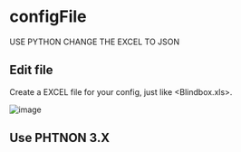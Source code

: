 # configFile
USE PYTHON CHANGE THE EXCEL TO JSON

## Edit file
Create a EXCEL file for your config, just like <Blindbox.xls>.

![image](https://user-images.githubusercontent.com/25942374/175277466-2361dfb6-dc52-40f5-9431-85c11ea4c837.png)


## Use PHTNON 3.X


